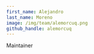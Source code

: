 ```yaml
---
first_name: Alejandro
last_name: Moreno
image: /img/team/alemorcuq.png
github_handle: alemorcuq
---
```

Maintainer